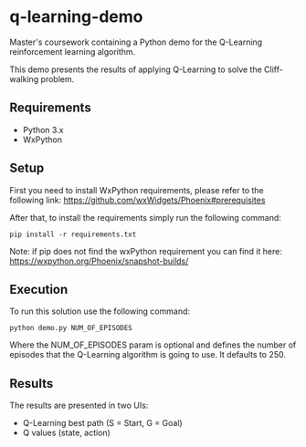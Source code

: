 # q-learning-demo

Master's coursework containing a Python demo for the Q-Learning reinforcement learning algorithm.

This demo presents the results of applying Q-Learning to solve the Cliff-walking problem.

## Requirements

- Python 3.x
- WxPython

## Setup

First you need to install WxPython requirements, please refer to the following link: https://github.com/wxWidgets/Phoenix#prerequisites

After that, to install the requirements simply run the following command:

    pip install -r requirements.txt
    
Note: if pip does not find the wxPython requirement you can find it here: https://wxpython.org/Phoenix/snapshot-builds/
    
## Execution

To run this solution use the following command:

    python demo.py NUM_OF_EPISODES

Where the NUM_OF_EPISODES param is optional and defines the number of episodes that the Q-Learning algorithm is going to use.
It defaults to 250.

## Results

The results are presented in two UIs:

- Q-Learning best path (S = Start, G = Goal)
- Q values (state, action)
